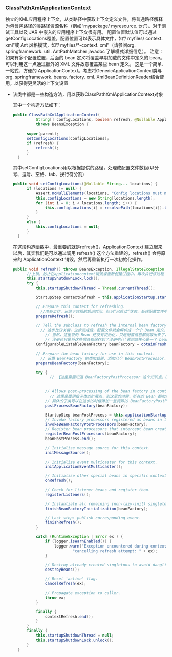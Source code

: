 ### ClassPathXmlApplicationContext

独立的XML应用程序上下文，从类路径中获取上下文定义文件，将普通路径解释为包含包路径的类路径资源名称（例如“mypackage/ myresource. txt”）。对于测试工具以及 JAR 中嵌入的应用程序上下文很有用。
配置位置默认值可以通过getConfigLocations覆盖，配置位置可以表示具体文件，如“/ myfiles/ context. xml”或 Ant 风格模式，如“/ myfiles/*-context. xml”（请参阅org. springframework. util. AntPathMatcher javadoc 了解模式详细信息）。
注意：如果有多个配置位置，后面的 bean 定义将覆盖早期加载的文件中定义的 bean。可以利用这一点通过额外的 XML 文件故意覆盖某些 bean 定义。
这是一个简单、一站式、方便的 ApplicationContext。考虑将GenericApplicationContext类与org. springframework. beans. factory. xml. XmlBeanDefinitionReader结合使用，以获得更灵活的上下文设置



- 该类中都是一些构造方法，用以获取ClassPathXmlApplicationContext对象

  其中一个构造方法如下：

  ```java
  public ClassPathXmlApplicationContext(
  			String[] configLocations, boolean refresh, @Nullable ApplicationContext parent)
  			throws BeansException {
  
  		super(parent);
  		setConfigLocations(configLocations);
  		if (refresh) {
  			refresh();
  		}
  	}
  ```

  其中setConfigLocations用以根据提供的路径，处理成配置文件数组(以分号、逗号、空格、tab、换行符分割)

  ```java
  public void setConfigLocations(@Nullable String... locations) {
  		if (locations != null) {
  			Assert.noNullElements(locations, "Config locations must not be null");
  			this.configLocations = new String[locations.length];
  			for (int i = 0; i < locations.length; i++) {
  				this.configLocations[i] = resolvePath(locations[i]).trim();
  			}
  		}
  		else {
  			this.configLocations = null;
  		}
  	}
  ```

  在这段构造函数中，最重要的就是refresh()，ApplicationContext 建立起来以后，其实我们是可以通过调用 refresh() 这个方法重建的，refresh() 会将原来的 ApplicationContext 销毁，然后再重新执行一次初始化操作。

  ```java
  public void refresh() throws BeansException, IllegalStateException {
      	//上锁，防止在applicationcontext销毁或重新创建过程中，再次执行该过程
  		this.startupShutdownLock.lock();
  		try {
  			this.startupShutdownThread = Thread.currentThread();
  
  			StartupStep contextRefresh = this.applicationStartup.start("spring.context.refresh");
  
  			// Prepare this context for refreshing.
              //准备工作，记录下容器的启动时间、标记“已启动”状态、处理配置文件中的占位符
  			prepareRefresh();
  
  			// Tell the subclass to refresh the internal bean factory.
              // 这步比较关键，这步完成后，配置文件就会解析成一个个 Bean 定义，注册到BeanFactory 中，
        		// 当然，这里说的 Bean 还没有初始化，只是配置信息都提取出来了，
        		// 注册也只是将这些信息都保存到了注册中心(说到底核心是一个 beanName->beanDefinition 的 map)
  			ConfigurableListableBeanFactory beanFactory = obtainFreshBeanFactory();
  
  			// Prepare the bean factory for use in this context.
              // 设置 BeanFactory 的类加载器，添加几个 BeanPostProcessor，手动注册几个特殊的 bean
  			prepareBeanFactory(beanFactory);
  
  			try {
                  // 【这里需要知道 BeanFactoryPostProcessor 这个知识点，Bean 如果实现了此接口，那么在容器初始化以后，Spring 会负责调用里面的 postProcessBeanFactory 方法。】
                  
                  
  				// Allows post-processing of the bean factory in context subclasses.
                  // 这里是提供给子类的扩展点，到这里的时候，所有的 Bean 都加载、注册完成了，但是都还没有初始化
           		// 具体的子类可以在这步的时候添加一些特殊的 BeanFactoryPostProcessor 的实现类或做点什么事
  				postProcessBeanFactory(beanFactory);
  
  				StartupStep beanPostProcess = this.applicationStartup.start("spring.context.beans.post-process");
  				// Invoke factory processors registered as beans in the context.
  				invokeBeanFactoryPostProcessors(beanFactory);
  				// Register bean processors that intercept bean creation.
  				registerBeanPostProcessors(beanFactory);
  				beanPostProcess.end();
  
  				// Initialize message source for this context.
  				initMessageSource();
  
  				// Initialize event multicaster for this context.
  				initApplicationEventMulticaster();
  
  				// Initialize other special beans in specific context subclasses.
  				onRefresh();
  
  				// Check for listener beans and register them.
  				registerListeners();
  
  				// Instantiate all remaining (non-lazy-init) singletons.
  				finishBeanFactoryInitialization(beanFactory);
  
  				// Last step: publish corresponding event.
  				finishRefresh();
  			}
  
  			catch (RuntimeException | Error ex ) {
  				if (logger.isWarnEnabled()) {
  					logger.warn("Exception encountered during context initialization - " +
  							"cancelling refresh attempt: " + ex);
  				}
  
  				// Destroy already created singletons to avoid dangling resources.
  				destroyBeans();
  
  				// Reset 'active' flag.
  				cancelRefresh(ex);
  
  				// Propagate exception to caller.
  				throw ex;
  			}
  
  			finally {
  				contextRefresh.end();
  			}
  		}
  		finally {
  			this.startupShutdownThread = null;
  			this.startupShutdownLock.unlock();
  		}
  	}
  ```

  

